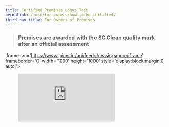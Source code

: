 ```yaml
---
title: Certified Premises Logos Test
permalink: /join/for-owners/how-to-be-certified/
third_nav_title: For Owners of Premises
---
```

> ### Premises are awarded with the SG Clean quality mark after an official assessment
iframe src='https://www.juicer.io/api/feeds/neasingapore/iframe' frameborder='0' width='1000' height='1000' style='display:block;margin:0 auto;'>
<!-- blank line -->
<figure class="video_container">
  <iframe src="https://www.juicer.io/api/feeds/neasingapore/iframe" frameborder="0" allowfullscreen="true"> </iframe>
</figure>
<!-- blank line -->
